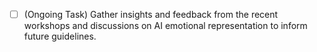 - [ ] (Ongoing Task) Gather insights and feedback from the recent workshops and discussions on AI emotional representation to inform future guidelines.